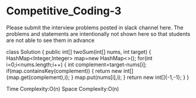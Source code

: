 # Competitive_Coding-3

Please submit the interview problems posted in slack channel here. The problems and statements are intentionally not shown here so that students are not able to see them in advance 



class Solution {
    public int[] twoSum(int[] nums, int target) {
       HashMap<Integer,Integer> map=new HashMap<>();
       for(int i=0;i<nums.length;i++)
       {
        int complement=target-nums[i];
        if(map.containsKey(complement))
        {
            return new int[]{map.get(complement),i};
        }
        map.put(nums[i],i);
       }
       return new int[]{-1,-1};
    }
}

Time Complexity:O(n)
Space Complexity:O(n)